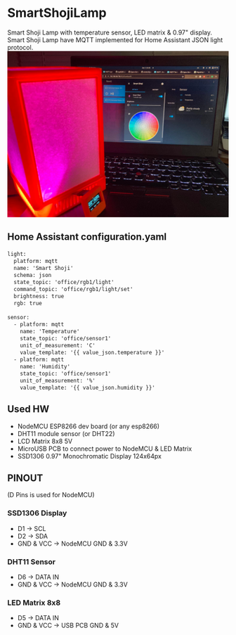 # SmartShojiLamp
Smart Shoji Lamp with temperature sensor, LED matrix &amp; 0.97" display.
Smart Shoji Lamp have MQTT implemented for Home Assistant JSON light protocol.
![SmartShoji](example.jpg)

## Home Assistant configuration.yaml
```
light:
  platform: mqtt
  name: 'Smart Shoji'
  schema: json
  state_topic: 'office/rgb1/light'
  command_topic: 'office/rgb1/light/set'
  brightness: true
  rgb: true

sensor:
  - platform: mqtt
    name: 'Temperature'
    state_topic: 'office/sensor1'
    unit_of_measurement: 'C'
    value_template: '{{ value_json.temperature }}'
  - platform: mqtt
    name: 'Humidity'
    state_topic: 'office/sensor1'
    unit_of_measurement: '%'
    value_template: '{{ value_json.humidity }}'
```

## Used HW
* NodeMCU ESP8266 dev board (or any esp8266)
* DHT11 module sensor (or DHT22)
* LCD Matrix 8x8 5V
* MicroUSB PCB to connect power to NodeMCU & LED Matrix
* SSD1306 0.97" Monochromatic Display 124x64px

## PINOUT
(D Pins is used for NodeMCU)
### SSD1306 Display
* D1 -> SCL
* D2 -> SDA
* GND & VCC -> NodeMCU GND & 3.3V
### DHT11 Sensor
* D6 -> DATA IN
* GND & VCC -> NodeMCU GND & 3.3V
### LED Matrix 8x8
* D5 -> DATA IN
* GND & VCC -> USB PCB GND & 5V
